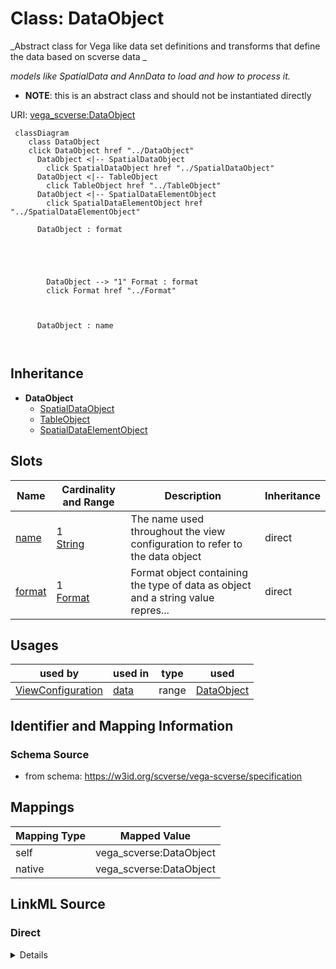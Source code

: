 

# Class: DataObject 


_Abstract class for Vega like data set definitions and transforms that define the data based on scverse data _

_models like SpatialData and AnnData to load and how to process it._




* __NOTE__: this is an abstract class and should not be instantiated directly


URI: [vega_scverse:DataObject](https://w3id.org/scverse/vega-scverse/DataObject)






```mermaid
 classDiagram
    class DataObject
    click DataObject href "../DataObject"
      DataObject <|-- SpatialDataObject
        click SpatialDataObject href "../SpatialDataObject"
      DataObject <|-- TableObject
        click TableObject href "../TableObject"
      DataObject <|-- SpatialDataElementObject
        click SpatialDataElementObject href "../SpatialDataElementObject"
      
      DataObject : format
        
          
    
        
        
        DataObject --> "1" Format : format
        click Format href "../Format"
    

        
      DataObject : name
        
      
```





## Inheritance
* **DataObject**
    * [SpatialDataObject](SpatialDataObject.md)
    * [TableObject](TableObject.md)
    * [SpatialDataElementObject](SpatialDataElementObject.md)



## Slots

| Name | Cardinality and Range | Description | Inheritance |
| ---  | --- | --- | --- |
| [name](name.md) | 1 <br/> [String](String.md) | The name used throughout the view configuration to refer to the data object | direct |
| [format](format.md) | 1 <br/> [Format](Format.md) | Format object containing the type of data as object and a string value repres... | direct |





## Usages

| used by | used in | type | used |
| ---  | --- | --- | --- |
| [ViewConfiguration](ViewConfiguration.md) | [data](data.md) | range | [DataObject](DataObject.md) |






## Identifier and Mapping Information







### Schema Source


* from schema: https://w3id.org/scverse/vega-scverse/specification




## Mappings

| Mapping Type | Mapped Value |
| ---  | ---  |
| self | vega_scverse:DataObject |
| native | vega_scverse:DataObject |







## LinkML Source

<!-- TODO: investigate https://stackoverflow.com/questions/37606292/how-to-create-tabbed-code-blocks-in-mkdocs-or-sphinx -->

### Direct

<details>
```yaml
name: DataObject
description: "Abstract class for Vega like data set definitions and transforms that\
  \ define the data based on scverse data \nmodels like SpatialData and AnnData to\
  \ load and how to process it."
from_schema: https://w3id.org/scverse/vega-scverse/specification
abstract: true
attributes:
  name:
    name: name
    description: "The name used throughout the view configuration to refer to the\
      \ data object. It is an arbitrary string \nfollowed by an underscore and pseudo\
      \ UUID."
    from_schema: https://w3id.org/scverse/vega-scverse/data
    rank: 1000
    domain_of:
    - DataObject
    - Scale
    required: true
    pattern: ^(.*_)?[0-9a-fA-F]{8}-[0-9a-fA-F]{4}-[0-9a-fA-F]{4}-[0-9a-fA-F]{4}-[0-9a-fA-F]{12}$
  format:
    name: format
    description: Format object containing the type of data as object and a string
      value representing the version.
    from_schema: https://w3id.org/scverse/vega-scverse/data
    rank: 1000
    domain_of:
    - DataObject
    range: Format
    required: true

```
</details>

### Induced

<details>
```yaml
name: DataObject
description: "Abstract class for Vega like data set definitions and transforms that\
  \ define the data based on scverse data \nmodels like SpatialData and AnnData to\
  \ load and how to process it."
from_schema: https://w3id.org/scverse/vega-scverse/specification
abstract: true
attributes:
  name:
    name: name
    description: "The name used throughout the view configuration to refer to the\
      \ data object. It is an arbitrary string \nfollowed by an underscore and pseudo\
      \ UUID."
    from_schema: https://w3id.org/scverse/vega-scverse/data
    rank: 1000
    alias: name
    owner: DataObject
    domain_of:
    - DataObject
    - Scale
    range: string
    required: true
    pattern: ^(.*_)?[0-9a-fA-F]{8}-[0-9a-fA-F]{4}-[0-9a-fA-F]{4}-[0-9a-fA-F]{4}-[0-9a-fA-F]{12}$
  format:
    name: format
    description: Format object containing the type of data as object and a string
      value representing the version.
    from_schema: https://w3id.org/scverse/vega-scverse/data
    rank: 1000
    alias: format
    owner: DataObject
    domain_of:
    - DataObject
    range: Format
    required: true

```
</details>